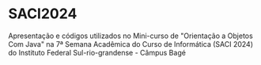 # SACI2024
Apresentação e códigos utilizados no Mini-curso de "Orientação a Objetos Com Java" na 7ª Semana Acadêmica do Curso de Informática (SACI 2024) do Instituto Federal Sul-rio-grandense - Câmpus Bagé
